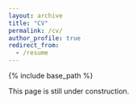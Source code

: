 ```yaml
---
layout: archive
title: "CV"
permalink: /cv/
author_profile: true
redirect_from:
  - /resume
---
```


{% include base_path %}

This page is still under construction.